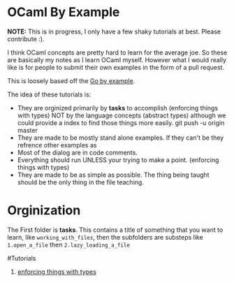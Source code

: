 # OCaml By Example
__NOTE:__ This is in progress, I only have a few shaky tutorials at best. Please contribute :).

I think OCaml concepts are pretty hard to learn for the average joe. So these are basically my notes as I learn OCaml myself. However what I would really like is for people to submit their own examples in the form of a pull request.

This is loosely based off the [Go by example](https://gobyexample.com/).

The idea of these tutorials is:
- They are orginized primarily by __tasks__ to accomplish (enforcing things with types) NOT by the language concepts (abstract types) although we could provide a index to find those things more easily.
git push -u origin master
- They are made to be mostly stand alone examples. If they can't be they refrence other examples as
- Most of the dialog are in code comments.
- Everything should run UNLESS your trying to make a point. (enforcing things with types)
- They are made to be as simple as possible. The thing being taught should be the only thing in the file teaching. 

# Orginization
The First folder is __tasks__. This contains a title of something that you want to learn, like `working_with_files`, then the subfolders are substeps like `1.open_a_file` then `2.lazy_loading_a_file`

#Tutorials

1. [enforcing things with types]()

